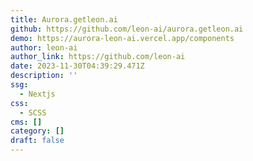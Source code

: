 ```yaml
---
title: Aurora.getleon.ai
github: https://github.com/leon-ai/aurora.getleon.ai
demo: https://aurora-leon-ai.vercel.app/components
author: leon-ai
author_link: https://github.com/leon-ai
date: 2023-11-30T04:39:29.471Z
description: ''
ssg:
  - Nextjs
css:
  - SCSS
cms: []
category: []
draft: false
---
```

